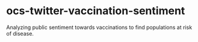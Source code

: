 # ocs-twitter-vaccination-sentiment
Analyzing public sentiment towards vaccinations to find populations at risk of disease.
